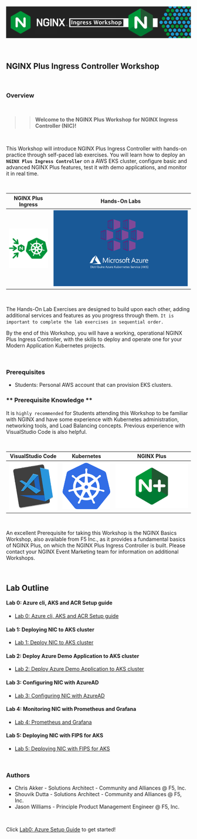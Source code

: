 ![NGINX NIC](media/nicworkshop-banner.png)

<br/>

## NGINX Plus Ingress Controller Workshop

<br/>

### Overview

<br/>

> ><strong>Welcome to the NGINX Plus Workshop for NGINX Ingress Controller (NIC)!</strong>

<br/>

This Workshop will introduce NGINX Plus Ingress Controller with hands-on practice through self-paced lab exercises.  You will learn how to deploy an **`NGINX Plus Ingress Controller`** on a AWS EKS cluster, configure basic and advanced NGINX Plus features, test it with demo applications, and monitor it in real time. 

<br/>

NGINX Plus Ingress  |  Hands-On Labs
:-------------------------:|:-------------------------:
![](media/nginx-ingress-icon.png)  |  ![](media/azure-aks-icon.png)

<br/>

The Hands-On Lab Exercises are designed to build upon each other, adding additional services and features as you progress through them.  `It is important to complete the lab exercises in sequential order.`

By the end of this Workshop, you will have a working, operational NGINX Plus Ingress Controller, with the skills to deploy and operate one for your Modern Application Kubernetes projects.

<br/>

### Prerequisites

- Students:  Personal AWS account that can provision EKS clusters.


### ** Prerequisite Knowledge **

It is `highly recommended` for Students attending this Workshop to be familiar with NGINX and have some experience with Kubernetes administration, networking tools, and Load Balancing concepts.  Previous experience with VisualStudio Code is also helpful.

</br>

VisualStudio Code  |  Kubernetes  |  NGINX Plus
:-------------------------:|:-------------------------:|:-------------------------:
![](media/vs-code-icon.png)  |  ![](media/kubernetes-icon.png)   |  ![](media/nginx-plus-icon.png)

<br/>

An excellent Prerequisite for taking this Workshop is the NGINX Basics Workshop, also available from F5 Inc., as it provides a fundamental basics of NGINX Plus, on which the NGINX Plus Ingress Controller is built.  Please contact your NGINX Event Marketing team for information on additional Workshops.

</br>

## Lab Outline

#### Lab 0: Azure cli, AKS and ACR Setup guide
- [Lab 0: Azure cli, AKS and ACR Setup guide](lab0/readme.md)

#### Lab 1: Deploying NIC to AKS cluster
- [Lab 1: Deploy NIC to AKS cluster](lab1/readme.md)

#### Lab 2: Deploy Azure Demo Application to AKS cluster
- [Lab 2: Deploy Azure Demo Application to AKS cluster](lab2/readme.md)

#### Lab 3: Configuring NIC with AzureAD 
- [Lab 3: Configuring NIC with AzureAD](lab3/readme.md)
  
#### Lab 4: Monitoring NIC with Prometheus and Grafana
- [Lab 4: Prometheus and Grafana](lab4/readme.md)

#### Lab 5: Deploying NIC with FIPS for AKS
- [Lab 5: Deploying NIC with FIPS for AKS](lab5/readme.md)

<br/>

### Authors
- Chris Akker - Solutions Architect - Community and Alliances @ F5, Inc.
- Shouvik Dutta - Solutions Architect - Community and Alliances @ F5, Inc.
- Jason Williams - Principle Product Management Engineer @ F5, Inc.

<br/>

Click [Lab0: Azure Setup Guide](lab0/readme.md) to get started! 
